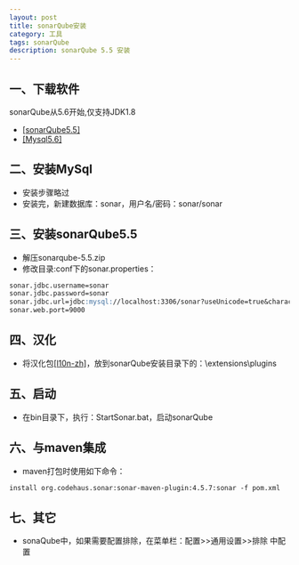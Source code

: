 ```yaml
---
layout: post
title: sonarQube安装
category: 工具
tags: sonarQube
description: sonarQube 5.5 安装
---
```


## 一、下载软件
sonarQube从5.6开始,仅支持JDK1.8
- [[sonarQube5.5]](https://binaries.sonarsource.com/Distribution/sonarqube/sonarqube-5.5.zip)  
- [[Mysql5.6]](http://8dx.pc6.com/wwb6/mysql56401.zip)  

## 二、安装MySql
- 安装步骤略过  
- 安装完，新建数据库：sonar，用户名/密码：sonar/sonar

## 三、安装sonarQube5.5
- 解压sonarqube-5.5.zip
- 修改目录:conf下的sonar.properties：
```markdown
sonar.jdbc.username=sonar
sonar.jdbc.password=sonar
sonar.jdbc.url=jdbc:mysql://localhost:3306/sonar?useUnicode=true&characterEncoding=utf8&rewriteBatchedStatements=true&useConfigs=maxPerformance
sonar.web.port=9000
```

## 四、汉化
- 将汉化包[[l10n-zh]](http://www.datuzi.vip/softs/sonar-l10n-zh-plugin-1.10-RC2-SNAPSHOT.jar)，放到sonarQube安装目录下的：\extensions\plugins

## 五、启动
- 在bin目录下，执行：StartSonar.bat，启动sonarQube

## 六、与maven集成
- maven打包时使用如下命令：
```markdown
install org.codehaus.sonar:sonar-maven-plugin:4.5.7:sonar -f pom.xml
```
## 七、其它
- sonaQube中，如果需要配置排除，在菜单栏：配置>>通用设置>>排除 中配置
